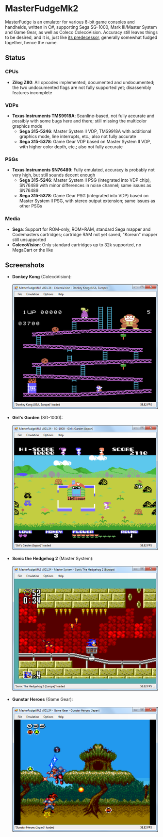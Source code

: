 # MasterFudgeMk2
MasterFudge is an emulator for various 8-bit game consoles and handhelds, written in C#, supporting Sega SG-1000, Mark III/Master System and Game Gear, as well as Coleco ColecoVision. Accuracy still leaves things to be desired, and it is, just like [its predecessor](https://github.com/xdanieldzd/MasterFudge), generally somewhat fudged together, hence the name.

## Status

### CPUs
* __Zilog Z80__: All opcodes implemented, documented and undocumented; the two undocumented flags are not fully supported yet; disassembly features incomplete

### VDPs
* __Texas Instruments TMS9918A__: Scanline-based, not fully accurate and possibly with some bugs here and there; still missing the multicolor graphics mode
  * __Sega 315-5246__: Master System II VDP, TMS9918A with additional graphics mode, line interrupts, etc.; also not fully accurate
  * __Sega 315-5378__: Game Gear VDP based on Master System II VDP, with higher color depth, etc.; also not fully accurate

### PSGs
* __Texas Instruments SN76489__: Fully emulated, accuracy is probably not very high, but still sounds decent enough
  * __Sega 315-5246__: Master System II PSG (integrated into VDP chip), SN76489 with minor differences in noise channel; same issues as SN76489
  * __Sega 315-5378__: Game Gear PSG (integrated into VDP) based on Master System II PSG, with stereo output extension; same issues as other PSGs

### Media
* __Sega__: Support for ROM-only, ROM+RAM, standard Sega mapper and Codemasters cartridges; cartridge RAM not yet saved, "Korean" mapper still unsupported
* __ColecoVision__: Only standard cartridges up to 32k supported, no MegaCart or the like

## Screenshots
* __Donkey Kong__ (ColecoVision):<br><br>
 ![Screenshot](https://raw.githubusercontent.com/xdanieldzd/MasterFudgeMk2/master/Screenshots/CV-DK.png)<br><br>
* __Girl's Garden__ (SG-1000):<br><br>
 ![Screenshot 3](https://raw.githubusercontent.com/xdanieldzd/MasterFudgeMk2/master/Screenshots/SG1000-Garden.png)<br><br>
* __Sonic the Hedgehog 2__ (Master System):<br><br>
 ![Screenshot 5](https://raw.githubusercontent.com/xdanieldzd/MasterFudgeMk2/master/Screenshots/SMS-S2.png)<br><br>
* __Gunstar Heroes__ (Game Gear):<br><br>
 ![Screenshot 5](https://raw.githubusercontent.com/xdanieldzd/MasterFudgeMk2/master/Screenshots/GG-Gunstar.png)<br><br>
